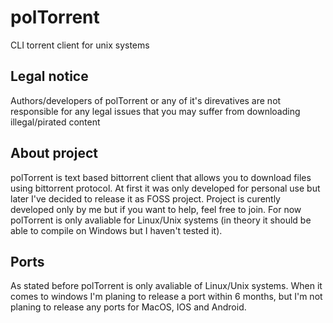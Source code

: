 # polTorrent
CLI torrent client for unix systems

## Legal notice
Authors/developers of polTorrent or any of it's direvatives are not responsible for any legal issues that you may suffer from downloading illegal/pirated content

## About project
polTorrent is text based bittorrent client that allows you to download files using bittorrent protocol. At first it was only developed for personal use but later
I've decided to release it as FOSS project. Project is curently developed only by me but if you want to help, feel free to join. For now polTorrent is only avaliable for 
Linux/Unix systems (in theory it should be able to compile on Windows but I haven't tested it). 

## Ports
As stated before polTorrent is only avaliable of Linux/Unix systems. When it comes to windows I'm planing to release a port within 6 months, but I'm not planing to release
any ports for MacOS, IOS and Android. 
